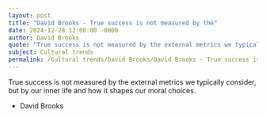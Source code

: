 ```yaml
---
layout: post
title: "David Brooks - True success is not measured by the"
date: 2024-12-28 12:00:00 -0000
author: David Brooks
quote: "True success is not measured by the external metrics we typically consider, but by our inner life and how it shapes our moral choices."
subject: Cultural trends
permalink: /Cultural trends/David Brooks/David Brooks - True success is not measured by the
---
```


True success is not measured by the external metrics we typically consider, but by our inner life and how it shapes our moral choices.

- David Brooks
